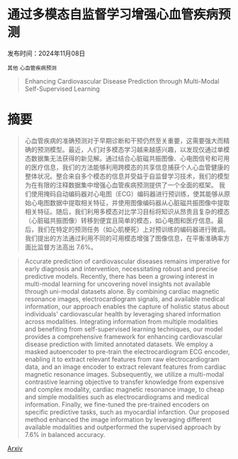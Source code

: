 # 通过多模态自监督学习增强心血管疾病预测

发布时间：2024年11月08日

`其他` `心血管疾病预测`

> Enhancing Cardiovascular Disease Prediction through Multi-Modal Self-Supervised Learning

# 摘要

> 心血管疾病的准确预测对于早期诊断和干预仍然至关重要，这需要强大而精确的预测模型。最近，人们对多模态学习越来越感兴趣，以发现仅通过单模态数据集无法获得的新见解。通过结合心脏磁共振图像、心电图信号和可用的医疗信息，我们的方法能够利用跨模态的共享信息捕获个人心血管健康的整体状况。整合来自多个模态的信息并受益于自监督学习技术，我们的模型为在有限的注释数据集中增强心血管疾病预测提供了一个全面的框架。
    我们使用掩码自动编码器对心电图（ECG）编码器进行预训练，使其能够从原始心电图数据中提取相关特征，并使用图像编码器从心脏磁共振图像中提取相关特征。随后，我们利用多模态对比学习目标将知识从昂贵且复杂的模态（心脏磁共振图像）转移到便宜且简单的模态，如心电图和医疗信息。最后，我们在特定的预测任务（如心肌梗死）上对预训练的编码器进行微调。我们提出的方法通过利用不同的可用模态增强了图像信息，在平衡准确率方面比监督方法高出 7.6%。

> Accurate prediction of cardiovascular diseases remains imperative for early diagnosis and intervention, necessitating robust and precise predictive models. Recently, there has been a growing interest in multi-modal learning for uncovering novel insights not available through uni-modal datasets alone. By combining cardiac magnetic resonance images, electrocardiogram signals, and available medical information, our approach enables the capture of holistic status about individuals' cardiovascular health by leveraging shared information across modalities. Integrating information from multiple modalities and benefiting from self-supervised learning techniques, our model provides a comprehensive framework for enhancing cardiovascular disease prediction with limited annotated datasets.
  We employ a masked autoencoder to pre-train the electrocardiogram ECG encoder, enabling it to extract relevant features from raw electrocardiogram data, and an image encoder to extract relevant features from cardiac magnetic resonance images. Subsequently, we utilize a multi-modal contrastive learning objective to transfer knowledge from expensive and complex modality, cardiac magnetic resonance image, to cheap and simple modalities such as electrocardiograms and medical information. Finally, we fine-tuned the pre-trained encoders on specific predictive tasks, such as myocardial infarction. Our proposed method enhanced the image information by leveraging different available modalities and outperformed the supervised approach by 7.6% in balanced accuracy.

[Arxiv](https://arxiv.org/abs/2411.05900)